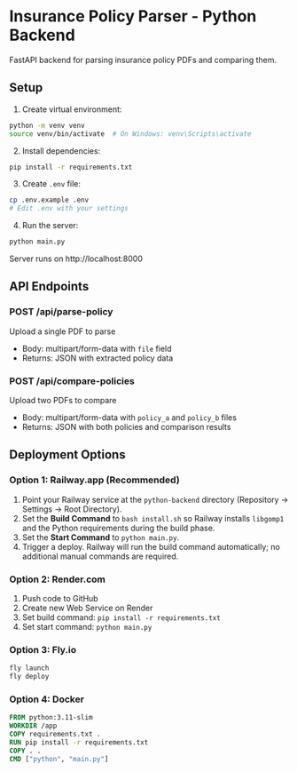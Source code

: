 # Insurance Policy Parser - Python Backend

FastAPI backend for parsing insurance policy PDFs and comparing them.

## Setup

1. Create virtual environment:
```bash
python -m venv venv
source venv/bin/activate  # On Windows: venv\Scripts\activate
```

2. Install dependencies:
```bash
pip install -r requirements.txt
```

3. Create `.env` file:
```bash
cp .env.example .env
# Edit .env with your settings
```

4. Run the server:
```bash
python main.py
```

Server runs on http://localhost:8000

## API Endpoints

### POST /api/parse-policy
Upload a single PDF to parse
- Body: multipart/form-data with `file` field
- Returns: JSON with extracted policy data

### POST /api/compare-policies
Upload two PDFs to compare
- Body: multipart/form-data with `policy_a` and `policy_b` files
- Returns: JSON with both policies and comparison results

## Deployment Options

### Option 1: Railway.app (Recommended)
1. Point your Railway service at the `python-backend` directory (Repository → Settings → Root Directory).
2. Set the **Build Command** to `bash install.sh` so Railway installs `libgomp1` and the Python requirements during the build phase.
3. Set the **Start Command** to `python main.py`.
4. Trigger a deploy. Railway will run the build command automatically; no additional manual commands are required.

### Option 2: Render.com
1. Push code to GitHub
2. Create new Web Service on Render
3. Set build command: `pip install -r requirements.txt`
4. Set start command: `python main.py`

### Option 3: Fly.io
```bash
fly launch
fly deploy
```

### Option 4: Docker
```dockerfile
FROM python:3.11-slim
WORKDIR /app
COPY requirements.txt .
RUN pip install -r requirements.txt
COPY . .
CMD ["python", "main.py"]
```
